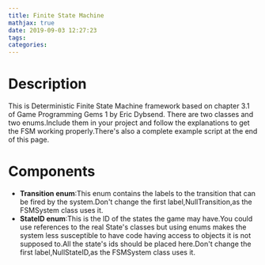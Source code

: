 ```yaml
---
title: Finite State Machine
mathjax: true
date: 2019-09-03 12:27:23
tags:
categories:
---
```

# Description
This is Deterministic Finite State Machine framework based on chapter 3.1 of Game Programming Gems 1 by Eric Dybsend. There are two classes and two enums.Include them in your project and follow the explanations to get the FSM working properly.There's also a complete example script at the end of this page.
# Components
- **Transition enum**:This enum contains the labels to the transition that can be fired by the system.Don't change the first label,NullTransition,as the FSMSystem class uses it.
- **StateID enum**:This is the ID of the states the game may have.You could use references to the real State's classes but using enums makes the system less susceptible to have code having access to objects it is not supposed to.All the state's ids should be placed here.Don't change the first label,NullStateID,as the FSMSystem class uses it.

